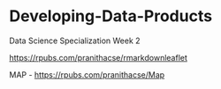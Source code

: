 # Developing-Data-Products
Data Science Specialization Week 2


https://rpubs.com/pranithacse/rmarkdownleaflet


MAP - https://rpubs.com/pranithacse/Map
